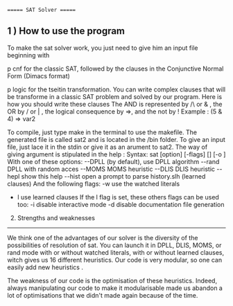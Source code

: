     ===== SAT Solver =====


1 ) How to use the program
---------------------------
To make the sat solver work, you just need to give him an input file beginning with

p cnf for the classic SAT, followed by the clauses in the Conjunctive Normal Form (Dimacs format)

p logic for the tseitin transformation. You can write complex clauses that will be transforme in a classic SAT problem and solved by our program. 
Here is how you should write these clauses
The AND is represented by /\ or & , the OR by \/ or | , the logical consequence by =>, and the not by ! 
Example : (5 & 4) => var2

To compile, just type make in the terminal to use the makefile. The generated file is called sat2 and is located in the /bin folder.
To give an input file, just lace it in the stdin or give it as an arument to sat2.
The way of giving argument is stipulated in the help : 
Syntax: sat [option] [-flags] [<filename in>] [-o <filename out>]
With one of these options:
 --DPLL        (by default), use DPLL algorithm
 --rand        DPLL with random acces
 --MOMS        MOMS heuristic
 --DLIS        DLIS heuristic
 --hepl        show this help
 --hist        open a prompt to parse history.slh (learned clauses)
And the following flags: 
-w      use the watched literals
- l      use learned clauses
If the l flag is set, these others flags can be used too: 
-i      disable interactive mode
-d      disable documentation file generation

2) Strengths and weaknesses
---------------------------
We think one of the advantages of our solver is the diversity of the possibilities of resolution of sat. You can launch it in DPLL, DLIS, MOMS, or rand mode with or without watched literals, with or without learned clauses, witch gives us 16 different heuristics. Our code is very modular, so one can easily add new heuristics
.

The weakness of our code is the optimisation of these heuristics. Indeed, always manipulating our code to make it modularisable made us abandon a lot of optimisations that we didn't made again because of the time.
